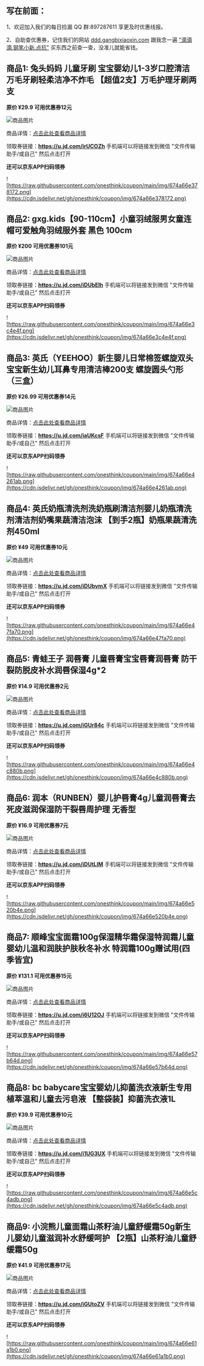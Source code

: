 ## 写在前面：

1、欢迎加入我们的每日捡漏 QQ 群:897287611 享更及时优惠线报。

2、自助查优惠券，记住我们的网站 [ddd.gangbixiaoxin.com](https://ddd.gangbixiaoxin.com) 跟我念一遍 ["滴滴滴.钢笔小新.点抗"](https://ddd.gangbixiaoxin.com) 买东西之前查一查，没准儿就能省钱。

## 商品1: 兔头妈妈 儿童牙刷 宝宝婴幼儿1-3岁口腔清洁万毛牙刷轻柔洁净不炸毛 【超值2支】万毛护理牙刷两支

**原价 ¥29.9 可用优惠券12元**

![商品图片](https://img14.360buyimg.com/pop/jfs/t1/234823/22/18944/85501/665ee833Ff6095085/a99113637d0fc44d.png)

商品详情：[点击此处查看商品详情](https://union-click.jd.com/jdc?e=1003156031&amp;p=JF8BAdsJK1olXwIGXFZVCkkfBl8IGlodVAYCUlhVC08WBl9MRANLAjZbERscSkAJHTRQRA1CCVkdDwtCWhVLHTdNTwcKBENeCVAfUg8beCZQWyxyXmRjEi00cxYQWwxbQChUFHhwOlwmcileYxYAQil8H11cNxkEX1xXDxtxaz5sPgZFICcPbDJ0Vix8cjtNOWJiEj0VUiJ1AhtObBBmK2FbKBcqakp0YW50WzhnB2RgVSIbf0l8dQxRGwxhJFRmIAc-VDxIZz9zfCcTOE5hIjkCViNFZRNrYj99WHJ7ASg9ayBWdA1scjthKkFiJjY6fAJjF2x_ewRhOWUDPFcqYRZkYA1rXC9sKWZ2HSkefCJvZxRoD1lgSQR3ZApUVkJAAnUNfgtBWgBgHF8LCB1icSkEF2sUbQUDVFlUDkwRCmo4K1sVbUdsUlpYDEwXM244G10XXg4BXF1fC00UC18IE1wliqu6gdTs3cOu1_GAzOKyiI--gMDVOHsnAF8IGloXXQIFVVxdOHsXAF8LKwV7XFUHA1lfDxh5X2oKQghIAVJsXFlfDE4RA2w4GVoUXwQyZG4mQRNXdAgLeTpTLm95CVkFaxhMcC5BZSl7X314Nhc9cUNOcQZKQAV2Gl9VZF5t)

领取券链接：**https://u.jd.com/irUCOZh** 手机端可以将链接发到微信 "文件传输助手/或自己" 然后点击打开

**还可以京东APP扫码领券**

![https://raw.githubusercontent.com/onesthink/coupon/main/img/674a66e378172.png](https://cdn.jsdelivr.net/gh/onesthink/coupon/img/674a66e378172.png)

## 商品2: gxg.kids【90-110cm】小童羽绒服男女童连帽可爱触角羽绒服外套 黑色 100cm

**原价 ¥200 可用优惠券101元**

![商品图片](https://img14.360buyimg.com/pop/jfs/t1/188765/4/26048/124651/62a9ac02Ef9e977ac/e03b2c458e1d2069.png)

商品详情：[点击此处查看商品详情](https://union-click.jd.com/jdc?e=1003156031&amp;p=JF8BAdgJK1olXwIFVVddCkgWAF8IGloRXgMFVlxcDkkWCl9MRANLAjZbERscSkAJHTRQRA1CCVkdDwtCWhVLHTdNTwcKBENeCVAfUg8bQx8Ley4XJwdiFxVVYwxMSyQKcxBrPXJqOlwfXRhnQD0LTBJBC35rNyk4VVxXDxtxaz5hPlNCI1whaDxkeCp8cg1NOWJyEioFVT11SilObABlP2FYKBcqUEpzYW5aWztNB2BgVTYbfEl3ZxtrbAxhJFRmLT06ST1-awtzfCcTOE5hIjkCViNFZRNYYjh9WmVrLA4-QQ0fd21ScixPPkR0PQg-fBFoRA9Qbzx2B1QHIBY5YTx1YCh8Yi9wKnV9CCoCbCJsY3sKbk8XKDZZF1omU09qRQ0AaSt2I1h9VAoVCzFRD2M4GmsWXAYFXVhaDkISM18IG2tUMwALXV1cOEonA2kKGFMWVQUAUF1bDHsXC2g4zPatiIyzgdbk3NWf1NavztKpiZiKZG5tC3sXAm4KG18SXAQCZG5dC3sUMzFmGggdXQUKUl0zVE4VWjxXRgJ7VQEAXFxYAUwnAW4JGVklbTZCJF09fUltAg9LUFN-Gl1KH1w1QzV3dwdmGRlADnZBBl0KQR9BewZrbD5IbQYy)

领取券链接：**https://u.jd.com/iDUbElh** 手机端可以将链接发到微信 "文件传输助手/或自己" 然后点击打开

**还可以京东APP扫码领券**

![https://raw.githubusercontent.com/onesthink/coupon/main/img/674a66e3c4e4f.png](https://cdn.jsdelivr.net/gh/onesthink/coupon/img/674a66e3c4e4f.png)

## 商品3: 英氏（YEEHOO）新生婴儿日常棉签螺旋双头宝宝新生幼儿耳鼻专用清洁棒200支 螺旋圆头勺形（三盒）

**原价 ¥26.99 可用优惠券14元**

![商品图片]()

商品详情：[点击此处查看商品详情](https://union-click.jd.com/jdc?e=1003156031&amp;p=JF8BAdsJK1olXwIGXFlVAU0fBV8IGloSXQELUFtUDE8SAV9MRANLAjZbERscSkAJHTRQRA1CCVkdDwtCWhVLHTdNTwcKBENeCVAfUg8bfTBMZxBGBW1lIiodTSl0ampYGy9xNQZqOlw-bS1IYzt2Y15uIWdkUAgqU1xXDxtxaz5hBGVcIjc5YTJkcCx_cidNOWViEig_Uil1Sm5Oey5lOmFbIBc-ektuYSZ4Wy9dB1ZgVSIbfzJ0cw9rbAxhJFRmIBcmVz9-cwZzfCcTOE5hIjkCViNFZRNsbwF-HHJdLDoqbChSdwZaci9MCEV0LTY5fxJnBhlhQil1LnFeIjcqez9fYCh8Yi98KnVlFyg0Wi1sY3sKbk8XKDZpKRwZDBRyXA10Qz1eC11GHQ09Xy1RD2M4GmsWXAYFXVhaDkISM18IG2tUMwYCUl5VDEoXM244G10XXg4BXF1fD08XAl8IE1wliqu6gdTs3cOu1_GAzOKyiI--gMDVOHsnAF8IGloXXQIFVVxdOHsXAF8LKwV7XFUKVFxZAEl5X2oKQghLBgJsXFlYCUIRAmo4GVoUXwQyZG4jVw9rSDxQcDxjKUZHNj00DRsXdwtgGzN7X2VnMgE9XDVvBhR0ej0RC3FZZF5t)

领取券链接：**https://u.jd.com/iaUKcsF** 手机端可以将链接发到微信 "文件传输助手/或自己" 然后点击打开

**还可以京东APP扫码领券**

![https://raw.githubusercontent.com/onesthink/coupon/main/img/674a66e4261ab.png](https://cdn.jsdelivr.net/gh/onesthink/coupon/img/674a66e4261ab.png)

## 商品4: 英氏奶瓶清洗剂洗奶瓶刷清洁剂婴儿奶瓶清洗剂清洁剂奶嘴果蔬清洁泡沫 【到手2瓶】奶瓶果蔬清洗剂450ml

**原价 ¥49 可用优惠券10元**

![商品图片](https://img14.360buyimg.com/pop/jfs/t1/82997/33/22103/57031/63059bedE834a8914/e752e14b9088eed4.png)

商品详情：[点击此处查看商品详情](https://union-click.jd.com/jdc?e=1003156031&amp;p=JF8BAdsJK1olXwIGUlpaD0IeBF8IGloQXQIEVllbCUgVAV9MRANLAjZbERscSkAJHTRQRA1CCVkdDwtCWhVLHTdNTwcKBENeCVAfUg8bZRdeRj1PGFJ1L1kNdyN3fRdxWAt1P2ZnOlwtahNvaxIBTwdNLUVQJF4oUFxXDxtxaz5hLmVBIwEhbz9eZC18RCdNOWViEioVUi11Sj1OexBlNGFbVRc-QEtuYW58WzhnAHVgHSIbfiJNUxhBcAxhJFRmIC0iSzx-WQlzfCcTOE5hIjkCViNFZRNheD9iGnIAMDw-CTRWdxZ4cixxLkZiLT4OfC9oXQxxTThhB1NdICcAfjJlYCh8YitxJGVlFypfWiJsY3sKbk8XKDZZIgIuWjJ1fwoKUwx8KVUYHAtZciNnD2M4GmsWXAYFXVhaDkISM18IG2tUMwYDVVtbCkkeM244G10XXg4BXF1fAUsQBV8IE1wliqu6gdTs3cOu1_GAzOKyiI--gMDVOHsnAF8IGloXXQIFVVxdOHsXAF8LKwV7XFUEVl8OX0h5X2oKQghUGFhsXFtVAU0TBmc4GVoUXwQyZG47cB1KZTVNTyxuWlZ9PD4jcDJUUw9qez57X3ZgDCY1dUJDXzd4WAllXXNaZF5t)

领取券链接：**https://u.jd.com/iDUbvmX** 手机端可以将链接发到微信 "文件传输助手/或自己" 然后点击打开

**还可以京东APP扫码领券**

![https://raw.githubusercontent.com/onesthink/coupon/main/img/674a66e47fa70.png](https://cdn.jsdelivr.net/gh/onesthink/coupon/img/674a66e47fa70.png)

## 商品5: 青蛙王子 润唇膏 儿童唇膏宝宝唇膏润唇膏 防干裂防脱皮补水润唇保湿4g*2

**原价 ¥14.9 可用优惠券2元**

![商品图片](https://img14.360buyimg.com/pop/jfs/t1/186836/35/50305/17197/67187163F37cf7e94/43dc02a9690e1f71.png)

商品详情：[点击此处查看商品详情](https://union-click.jd.com/jdc?e=1003156031&amp;p=JF8BAaUJK1olXwQAVVhdAEofBV8IGloUXAACXVdfAUwnRzBQRQQlBENHFRxWFlVMWzBeTA9KQl1XSwwDVFVPRjtUBAJQAVsMFgQZBE12AzsLeS1sW39FPAsBCT93ZBVPSztmLWgAEw04aRVzBDd8cF5XB1pyKxpKSEdjeh9tbChyHHJ7Ag0qQUtJexpsfzlMDwR2JlYuahF3RxltYzt3FAdJNCxVey9jf218Q1NnP19mUyokWi1sYAxJbFltPXJxMxsrfDxKVhZJWj93VW1lIyZdcDJjYRZrGwVjJHJhLT0mX3sUZQReTjsLIWQELlsvfiJ2HTdobARTUQoyVW5eCUsQCmkPHVIQbTYCVG4fZgtRRSQLGlscbQcyVFhfC0MUC2wNG10RXDYCXFlt3-av1uW5ztOsiZiKg-f63cKr1_GAK2slXjYCVV9fCE8QAm0IK2sVXjYBZAAzCRgXVG0JE117AQMADQ0fU095C2gNGl0QXwQyVl9cCkknM18OeltBXmR0LVgkTyNCX258ezxvGlZiJy4zCgxEZg5Wf1xNKW0HFgQBeDRTM284)

领取券链接：**https://u.jd.com/iGUr84c** 手机端可以将链接发到微信 "文件传输助手/或自己" 然后点击打开

**还可以京东APP扫码领券**

![https://raw.githubusercontent.com/onesthink/coupon/main/img/674a66e4c880b.png](https://cdn.jsdelivr.net/gh/onesthink/coupon/img/674a66e4c880b.png)

## 商品6: 润本（RUNBEN）婴儿护唇膏4g儿童润唇膏去死皮滋润保湿防干裂唇周护理 无香型

**原价 ¥16.9 可用优惠券7元**

![商品图片](https://img14.360buyimg.com/pop/jfs/t1/98211/40/50673/60652/66e13455Fd3e9a425/847e5cbf52c955db.png)

商品详情：[点击此处查看商品详情](https://union-click.jd.com/jdc?e=1003156031&amp;p=JF8BAbUJK1olXwIFVV9eC0kVBF8IGloVWAUGUVtUCU4nRzBQRQQlBENHFRxWFlVMWzBeTA9KQl1XSwwDVFVPRjtUBAJQAVsMFgQZBDNTfhthcidgWE9CH11cDxNrfRNIfT0WXWgAUV8CTDdEUxJtXTtnAmJkLFlKSEdjeh9tbDhiH3F7NDckeyxXexpvaTlMLQR0NlcOahJzRxhTYzx3XHJJICxUai9jY21rU1JGP19yUSoFcChsYAxJbARxDnFLHRoqCTxKVhZJRTh3JmJ2I1YdcDJjYRh7YBhhX2JrID1dX3tMfThrHQgWNmVxMioLaENVXWd7ATBDUQoyVW5eCUsQCmkPHVIQbTYCVG4fZpyQlLilhoO1x9CM8YfYgZy-obmgl4Ku3zYDZF5bCkgfAGcLHlkcWAAyVFZaOJy6u7qCqo6d5NKc3Inkr56ev7uWk2slbQUyVF9cCksTBG4KG2slXQUyV24DZkpEBjgPGVxGM1oHVgcOTE1BbWcPGV8RWAUBZFxcCUkVM184Yx9oKW9rKCtYQQtcAG4PQydrIUZkMl1dZkkSAjBMZwhFIGNENCwCbC1vBF8IKw)

领取券链接：**https://u.jd.com/iDUtLIM** 手机端可以将链接发到微信 "文件传输助手/或自己" 然后点击打开

**还可以京东APP扫码领券**

![https://raw.githubusercontent.com/onesthink/coupon/main/img/674a66e520b4e.png](https://cdn.jsdelivr.net/gh/onesthink/coupon/img/674a66e520b4e.png)

## 商品7: 顺峰宝宝面霜100g保湿精华霜保湿特润霜儿童婴幼儿温和润肤护肤秋冬补水 特润霜100g赠试用(四季皆宜)

**原价 ¥131.1 可用优惠券15元**

![商品图片]()

商品详情：[点击此处查看商品详情](https://union-click.jd.com/jdc?e=1003156031&amp;p=JF8BAdsJK1olXwIGXFZeDEsQAV8IGlsWXQcAVFxfDEoWC19MRANLAjZbERscSkAJHTRQRA1CCVkdDwtCWhVLHTdNTwcKBENeCVAfUg8bCjhwaF8TLll2PAsGc0hMeh0NQw5-AUZpOlwHVTRAfRANYQMUDWZ_KSgbQVxXDxtxazliBGVGIAEpaDxecCt8cgFNOWVqEj4FVTt1Sj1OewBlNGFYIBc9ekp0YSZsWy1nB29gVSobfylzYw9SaAxhJFRmLT02VD1-awZzfCcTOE5hIjkCViNFZRNvYjgVGHFwPDs9UTBVdB10cjhcXANiHCI-cShRBRhQewthPlNAIFwHWytlYCh8GSt1KU8CFSlfeBtsY3sKbk8XKDZJBkBUcAAXcQ1rWwUSWARxJAINFixRD2M4GmsWXAYFXVhaDkISM18IG2tUMwYCU1heD00fM244G10XXg4BXF1YD08WC18IE1wliqu6gdTs3cOu1_GAzOKyiI--gMDVOHsnAF8IGloXXQIFVVxdOHsXAF8LKwV7XFUFUQ5cDhh5X2oKQghTVEJsXFpcCk0QBmk4GVoUXwQyZG5UXzNkB2l7RC99CF15VwUkek5PVgRUWzB7X1xfKwkjd05tW25YeyZoK0BLZF5t)

领取券链接：**https://u.jd.com/i6U12OJ** 手机端可以将链接发到微信 "文件传输助手/或自己" 然后点击打开

**还可以京东APP扫码领券**

![https://raw.githubusercontent.com/onesthink/coupon/main/img/674a66e57b64d.png](https://cdn.jsdelivr.net/gh/onesthink/coupon/img/674a66e57b64d.png)

## 商品8: bc babycare宝宝婴幼儿抑菌洗衣液新生专用植萃温和儿童去污皂液 【整袋装】抑菌洗衣液1L

**原价 ¥39.9 可用优惠券10元**

![商品图片]()

商品详情：[点击此处查看商品详情](https://union-click.jd.com/jdc?e=1003156031&amp;p=JF8BAdkJK1olXwIFVF9VAEsWA18IGlodXwcBU1ZfDUkSBV9MRANLAjZbERscSkAJHTRQRA1CCVkdDwtCWhVLHTdNTwcKBENeCVAfUg8bAxVVRVJpP09mUz0dfRJHZDBKQThTImR3Olw4YAhtAjVsSxBJPkRGE1kPd1xXDxtxaz5sPm1GIFw1WDxedCp_cglNOWJqEj0vUi91Ah9ObwBlPmFbIBc9QEp1YW54WztNB1ZgHQwbfxRKdA98eAxhJFRmLT06Vz9uewpzfCcTOE5hIjkCViNFZRBxbzhuHXFdDj4kfD8fdG1aciJ2LQNiViY5fDhkXw9Afz1hFHlDIwE9WzxlYCh8GSt1KWVLESkkYClsY3sKbk8XKDYcIgkFVBgQWwxeRyZDL2V7BBgbfxd3D2M4GmsWXAYFXVhaDkISM18IG2tUMwAEXFpaDHsWM28OGVgdXg4BUVddDUgnA2cPK4y45dOI5YvVsZ-Ji7ixvI6c4dKc3G5tOEgnA24JGVsRWgcAVG5tCEgnAF9WdVpGWgMLVF1ZZhcSATZbUgNPMw4GVVhVCEwWM20JGlkXbTYyVCQAVkJrYSZsHDhVKF9SMwEfUihRfA19dVlwNUV4VQQ5WABLYC1MXFxHIjYCZA)

领取券链接：**https://u.jd.com/i1UG3UX** 手机端可以将链接发到微信 "文件传输助手/或自己" 然后点击打开

**还可以京东APP扫码领券**

![https://raw.githubusercontent.com/onesthink/coupon/main/img/674a66e5c4adb.png](https://cdn.jsdelivr.net/gh/onesthink/coupon/img/674a66e5c4adb.png)

## 商品9: 小浣熊儿童面霜山茶籽油儿童舒缓霜50g新生儿婴幼儿童滋润补水舒缓呵护 【2瓶】山茶籽油儿童舒缓霜50g

**原价 ¥41.9 可用优惠券17元**

![商品图片](https://img14.360buyimg.com/pop/jfs/t1/133856/35/47520/45394/6719e1b3F61f25b44/56b4f7e729bd3c7f.png)

商品详情：[点击此处查看商品详情](https://union-click.jd.com/jdc?e=1003156031&amp;p=JF8BAdoJK1olXwIGXFtZDUkQBl8IGlsVWAUDXF5UCkMRA19MRANLAjZbERscSkAJHTRQRA1CCVkdDwtCWhVLHTdNTwcKBENeCVAfUg8bdBt-bl0UJA5rNw0UVRZsdg97GQhLFFV6Olw6eyJjRWd3WVJFBUB7AwIoCFxXDxtxazliPnFAIDcHajJkaDB_RC9NOWViEioFUil1Ag9ObwBlPWFbIBcraktkYW5oWy9dB1VgVT4bfAN3UBhseAxhJFRmIC02Sj9IdwxzfCcTOE5hIjkCViNFZRNqbChxVHBgKygpCT8DABh8Qzt8KmVXEz5fUixudw8PeyJPP2VhAQIqVzRhdzdrXC9sKWV7NzkDfzJrZRRoD1lgSQR3ZFs6bQxfZDRsew53VFVYIl8gEghoeg8EF2sUbQUDVFlUDkwRCmo4K1sVbUdsU1pcCkwnAl8IHVkWVQUKV1pcC0MXM28AHGvC8L7X3u-IgPLDneffovzA1LrWytZtOHsUM28JGlkVWQEDVl5tOEsUM2w4RTUUDgEFVVddACVLBm1RSBARFmgKUF9fCkgeC18KGloXXzYyZCkpfj4RAhYAcjhGFFtfLys9e0lEXSZbYzUXOnVrIBhVdwkeUzdOYgxJKAYyVG4)

领取券链接：**https://u.jd.com/iGUtoZV** 手机端可以将链接发到微信 "文件传输助手/或自己" 然后点击打开

**还可以京东APP扫码领券**

![https://raw.githubusercontent.com/onesthink/coupon/main/img/674a66e61a1b0.png](https://cdn.jsdelivr.net/gh/onesthink/coupon/img/674a66e61a1b0.png)

